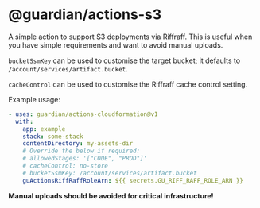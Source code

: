 # @guardian/actions-s3

A simple action to support S3 deployments via Riffraff. This is useful when you
have simple requirements and want to avoid manual uploads.

`bucketSsmKey` can be used to customise the target bucket; it defaults to
`/account/services/artifact.bucket`.

`cacheControl` can be used to customise the Riffraff cache control setting.

Example usage:

```yaml
- uses: guardian/actions-cloudformation@v1
  with:
    app: example
    stack: some-stack
    contentDirectory: my-assets-dir
    # Override the below if required:
    # allowedStages: '["CODE", "PROD"]'
    # cacheControl: no-store
    # bucketSsmKey: /account/services/artifact.bucket
    guActionsRiffRaffRoleArn: ${{ secrets.GU_RIFF_RAFF_ROLE_ARN }}
```

**Manual uploads should be avoided for critical infrastructure!**